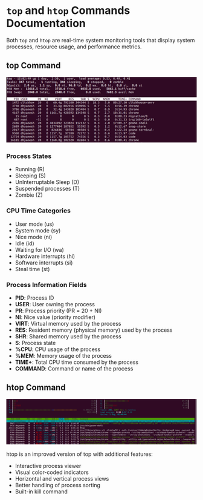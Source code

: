 # `top` and `htop` Commands Documentation

Both `top` and `htop` are real-time system monitoring tools that display system processes, resource usage, and performance metrics.

## top Command
![top](../../Images/top.png)
### Process States
- Running (R)
- Sleeping (S)
- UnInterruptable Sleep (D)
- Suspended processes (T)
- Zombie (Z)

### CPU Time Categories
- User mode (us)
- System mode (sy)
- Nice mode (ni)
- Idle (id)
- Waiting for I/O (wa)
- Hardware interrupts (hi)
- Software interrupts (si)
- Steal time (st)

### Process Information Fields
- **PID**: Process ID
- **USER**: User owning the process
- **PR**: Process priority (PR = 20 + NI)
- **NI**: Nice value (priority modifier)
- **VIRT**: Virtual memory used by the process
- **RES**: Resident memory (physical memory) used by the process
- **SHR**: Shared memory used by the process
- **S**: Process state
- **%CPU**: CPU usage of the process
- **%MEM**: Memory usage of the process
- **TIME+**: Total CPU time consumed by the process
- **COMMAND**: Command or name of the process

## htop Command
![htop](../../Images/htop.png)

htop is an improved version of top with additional features:
- Interactive process viewer
- Visual color-coded indicators
- Horizontal and vertical process views
- Better handling of process sorting
- Built-in kill command
